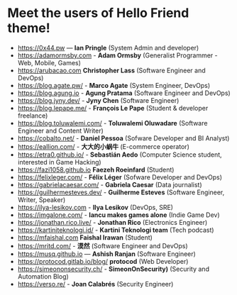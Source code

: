 # Meet the users of Hello Friend theme!

<!--
TEMPLATE:

- https://radoslawkoziel.pl — **Radek Kozieł** (Software designer and developer)

-->

- https://0x44.pw — **Ian Pringle** (System Admin and developer)
- https://adamormsby.com - **Adam Ormsby** (Generalist Programmer - Web, Mobile, Games)
- https://arubacao.com **Christopher Lass** (Software Engineer and DevOps)
- https://blog.agate.pw/ - **Marco Agate** (System Engineer, DevOps)
- https://blog.agung.io - **Agung Pratama** (Software Engineer and DevOps)
- https://blog.jyny.dev/ - **Jyny Chen** (Software Engineer)
- https://blog.lepape.me/ - **François Le Pape** (Student & developer freelance)
- https://blog.toluwalemi.com/ - **Toluwalemi Oluwadare** (Software Engineer and Content Writer)
- https://cobalto.net/ - **Daniel Pessoa** (Sofware Developer and BI Analyst)
- https://eallion.com/ - **大大的小蜗牛** (E-commerce operator)
- https://etra0.github.io/ - **Sebastián Aedo** (Computer Science student, interested in Game Hacking)
- https://fazi1058.github.io **Faezeh Roeinfard** (Student)
- https://felixleger.com/ - **Félix Léger** (Sofware Developer and DevOps)
- https://gabrielacaesar.com/ - **Gabriela Caesar** (Data journalist)
- https://guilhermesteves.dev/ - **Guilherme Esteves** (Software Engineer, Writer, Speaker)
- https://ilya-lesikov.com - **Ilya Lesikov** (DevOps, SRE)
- https://imgalone.com/ - **Iancu makes games alone** (Indie Game Dev)
- https://jonathan.rico.live/ - **Jonathan Rico** (Electronics Engineer)
- https://kartiniteknologi.id/ - **Kartini Teknologi team** (Tech podcast)
- https://mfaishal.com **Faishal Irawan** (Student)
- https://mritd.com/ - **漠然** (Software Engineer and DevOps)
- https://musq.github.io — **Ashish Ranjan** (Software Engineer)
- https://protocod.gitlab.io/blog/ **protocod** (Web Developer)
- https://simeononsecurity.ch/ - **SimeonOnSecurity)** (Security and Automation Blog)
- https://verso.re/ - **Joan Calabrés** (Security Engineer)